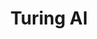---
title: Turing AI
solution: shio
github-url: https://viglet.org/turing
description: Shio CMS is integrated with Turing AI, allowing you to map the attributes that will be indexed in Turing during Post Type modeling.
---